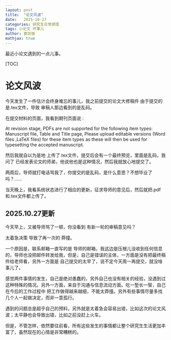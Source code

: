 ```yaml
---
layout: post
title:  "论文风波"
date:   2025-10-27
categories: 研究生日常感悟
tags: 小论文 坏事儿
author: 娄凯强
mathjax: true
---
```


最近小论文遇到的一点儿事。











[TOC]







# 论文风波

今天发生了一件估计会终身难忘的事儿，我之前提交的论文大修稿件 由于提交的是.tex文件，导致 审稿人那边看到的是乱码。

在提交材料的页面，我看到期刊页面说 :

At revision stage, PDFs are not supported for the following item types: Manuscript file, Table and Title page, Please upload editable versions (Word files ,LaTeX files) for these item types as these will then be used for typesetting the accepted manuscript.

然后我就自以为是地 上传了.tex文件，提交后会有一个最终预览，里面是乱码，我问了 已经发表论文的师弟，他说他也是这种情况，然后我就放心地提交了。

两周后，导师就打电话骂我了，你提交的是乱码，是什么意思？不想毕业了吗？……

当天晚上，我看系统状态进行了相应的更新，征求导师的意见后，然后就把.pdf 和.tex文件都上传了。



## 2025.10.27更新

今天早上，又被导师骂了一顿，你没看到 有新一轮的审稿意见吗？

太着急决策 导致了再一次的 莽撞。

一个原因是，联系邮箱一直写的是 导师的邮箱，我这边是压根儿没收到任何信息的，导师也没把邮件转发给我，但是，自己是错误的主体，一方面是没有把最终稿件给老师看，另外一方面是 自己提交的太早了，说不定今天周一再提交，就没啥事儿了。

感觉两件事情的发生，自己是绝对愚蠢的，另外自己也没有相关的经验，没遇到过这种特殊的情况。另外一方面，来自于沟通与信息流动方面。吃一堑长一智，自己在今后的工作过程中 把工作做得越来越细，不能太莽撞。另外有些事情尽量多找几个人一起做决定，而非一意孤行。

遇到的问题总是超乎自己的预料，另外就是太着急会容易出错，比如这次的论文风波；太平静也会导致出错，比如之前没赶上火车。

但是，不管怎样，依然要往前看，所有这些发生的事情都让整个研究生生活更加丰富了，虽然现在的心情是非常糟糕的。